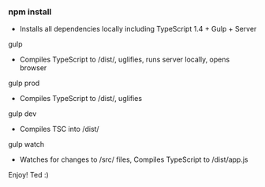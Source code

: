 ### npm install
- Installs all dependencies locally including TypeScript 1.4 + Gulp + Server

gulp
- Compiles TypeScript to /dist/, uglifies, runs server locally, opens browser

gulp prod
- Compiles TypeScript to /dist/, uglifies

gulp dev
- Compiles TSC into /dist/

gulp watch
- Watches for changes to /src/ files, Compiles TypeScript to /dist/app.js

Enjoy! Ted :)
